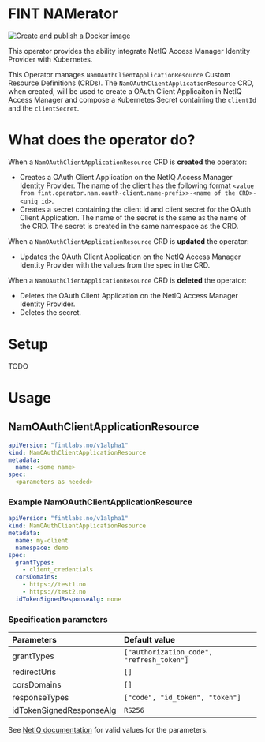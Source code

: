 # FINT NAMerator
[![Create and publish a Docker image](https://github.com/FINTLabs/namerator/actions/workflows/build-and-deploy.yaml/badge.svg)](https://github.com/FINTLabs/namerator/actions/workflows/build-and-deploy.yaml)

This operator provides the ability integrate NetIQ Access Manager Identity Provider with Kubernetes.

This Operator manages `NamOAuthClientApplicationResource` Custom Resource Definitions (CRDs).
The `NamOAuthClientApplicationResource` CRD, when created, will be used to create a OAuth Client Applicaiton in
NetIQ Access Manager and compose a Kubernetes Secret containing the `clientId` and the `clientSecret`.

# What does the operator do?

When a `NamOAuthClientApplicationResource` CRD is **created** the operator:

- Creates a OAuth Client Application on the NetIQ Access Manager Identity Provider. The name of the client has the
  following
  format `<value from fint.operator.nam.oauth-client.name-prefix>-<name of the CRD>-<uniq id>`.
- Creates a secret containing the client id and client secret for the OAuth Client Application. The name of the secret
  is the same as the name of the CRD. The secret is created in the same namespace as the CRD.

When a `NamOAuthClientApplicationResource` CRD is **updated** the operator:

- Updates the OAuth Client Application on the NetIQ Access Manager Identity Provider with the values from the spec in
  the CRD.

When a `NamOAuthClientApplicationResource` CRD is **deleted** the operator:

- Deletes the OAuth Client Application on the NetIQ Access Manager Identity Provider.
- Deletes the secret.

# Setup

TODO

# Usage

## NamOAuthClientApplicationResource

```yaml
apiVersion: "fintlabs.no/v1alpha1"
kind: NamOAuthClientApplicationResource
metadata:
  name: <some name>
spec:
  <parameters as needed>
```

### Example NamOAuthClientApplicationResource

```yaml
apiVersion: "fintlabs.no/v1alpha1"
kind: NamOAuthClientApplicationResource
metadata:
  name: my-client
  namespace: demo
spec:
  grantTypes:
    - client_credentials
  corsDomains:
    - https://test1.no
    - https://test2.no
  idTokenSignedResponseAlg: none
```

### Specification parameters

| Parameters               | Default value                             |
|:-------------------------|:------------------------------------------|
| grantTypes               | `["authorization_code", "refresh_token"]` |
| redirectUris             | `[]`                                      |
| corsDomains              | `[]`                                      |
| responseTypes            | `["code", "id_token", "token"]`           |
| idTokenSignedResponseAlg | `RS256`                                   |

See [NetIQ documentation](https://www.microfocus.com/documentation/access-manager/developer-documentation-5.0/oauth-application-developer-guide/registration-endpoint-details.html#mod-client-app)
for valid values for the parameters.
